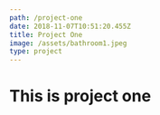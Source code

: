 ```yaml
---
path: /project-one
date: 2018-11-07T10:51:20.455Z
title: Project One
image: /assets/bathroom1.jpeg
type: project
---
```

# This is project one
